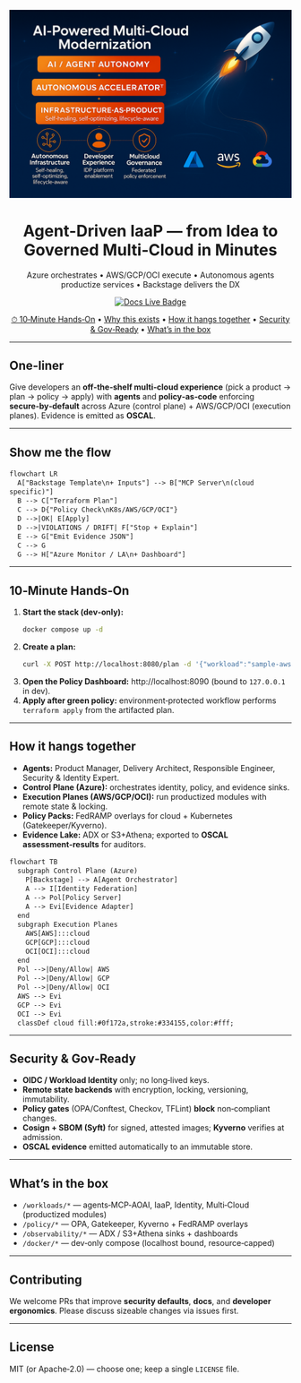 <p align="center">
  <img src="docs/assets/multicloud-hero.png" alt="Agent-Driven IaaP across Azure • AWS • GCP • OCI" width="980"/>
</p>

<h1 align="center">Agent-Driven IaaP — from Idea to Governed Multi‑Cloud in Minutes</h1>

<p align="center">
  Azure orchestrates • AWS/GCP/OCI execute • Autonomous agents productize services • Backstage delivers the DX
</p>

<p align="center">
  <a href="https://saabolimpactventure.github.io/ai-powered-infrastructure-as-a-product/">
    <img src="https://img.shields.io/badge/docs-live-blue" alt="Docs Live Badge"/>
  </a>
</p>

<p align="center">
  <a href="#10-minute-hands-on">⏱ 10‑Minute Hands‑On</a> •
  <a href="#why-this-exists">Why this exists</a> •
  <a href="#how-it-hangs-together">How it hangs together</a> •
  <a href="#security--gov-ready">Security & Gov‑Ready</a> •
  <a href="#whats-in-the-box">What’s in the box</a>
</p>

---

## One-liner

Give developers an **off‑the‑shelf multi‑cloud experience** (pick a product → plan → policy → apply) with **agents** and **policy‑as‑code** enforcing **secure‑by‑default** across Azure (control plane) + AWS/GCP/OCI (execution planes). Evidence is emitted as **OSCAL**.

---

## Show me the flow

```mermaid
flowchart LR
  A["Backstage Template\n+ Inputs"] --> B["MCP Server\n(cloud specific)"]
  B --> C["Terraform Plan"]
  C --> D{"Policy Check\nK8s/AWS/GCP/OCI"}
  D -->|OK| E[Apply]
  D -->|VIOLATIONS / DRIFT| F["Stop + Explain"]
  E --> G["Emit Evidence JSON"]
  C --> G
  G --> H["Azure Monitor / LA\n+ Dashboard"]
```

---

## 10‑Minute Hands‑On

1. **Start the stack (dev‑only):**
   ```bash
   docker compose up -d
   ```
2. **Create a plan:**
   ```bash
   curl -X POST http://localhost:8080/plan -d '{"workload":"sample-aws","env":"dev"}' -H 'Content-Type: application/json'
   ```
3. **Open the Policy Dashboard:** http://localhost:8090 (bound to `127.0.0.1` in dev).
4. **Apply after green policy:** environment‑protected workflow performs `terraform apply` from the artifacted plan.

---

## How it hangs together

- **Agents:** Product Manager, Delivery Architect, Responsible Engineer, Security & Identity Expert.
- **Control Plane (Azure):** orchestrates identity, policy, and evidence sinks.
- **Execution Planes (AWS/GCP/OCI):** run productized modules with remote state & locking.
- **Policy Packs:** FedRAMP overlays for cloud + Kubernetes (Gatekeeper/Kyverno).
- **Evidence Lake:** ADX or S3+Athena; exported to **OSCAL assessment‑results** for auditors.

```mermaid
flowchart TB
  subgraph Control Plane (Azure)
    P[Backstage] --> A[Agent Orchestrator]
    A --> I[Identity Federation]
    A --> Pol[Policy Server]
    A --> Evi[Evidence Adapter]
  end
  subgraph Execution Planes
    AWS[AWS]:::cloud
    GCP[GCP]:::cloud
    OCI[OCI]:::cloud
  end
  Pol -->|Deny/Allow| AWS
  Pol -->|Deny/Allow| GCP
  Pol -->|Deny/Allow| OCI
  AWS --> Evi
  GCP --> Evi
  OCI --> Evi
  classDef cloud fill:#0f172a,stroke:#334155,color:#fff;
```

---

## Security & Gov‑Ready

- **OIDC / Workload Identity** only; no long‑lived keys.
- **Remote state backends** with encryption, locking, versioning, immutability.
- **Policy gates** (OPA/Conftest, Checkov, TFLint) **block** non‑compliant changes.
- **Cosign + SBOM (Syft)** for signed, attested images; **Kyverno** verifies at admission.
- **OSCAL evidence** emitted automatically to an immutable store.

---

## What’s in the box

- `/workloads/*` — agents‑MCP‑AOAI, IaaP, Identity, Multi‑Cloud (productized modules)
- `/policy/*` — OPA, Gatekeeper, Kyverno + FedRAMP overlays
- `/observability/*` — ADX / S3+Athena sinks + dashboards
- `/docker/*` — dev‑only compose (localhost bound, resource‑capped)

---

## Contributing

We welcome PRs that improve **security defaults**, **docs**, and **developer ergonomics**. Please discuss sizeable changes via issues first.

---

## License

MIT (or Apache‑2.0) — choose one; keep a single `LICENSE` file.
